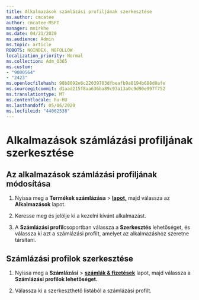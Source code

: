 ```yaml
---
title: Alkalmazások számlázási profiljának szerkesztése
ms.author: cmcatee
author: cmcatee-MSFT
manager: mnirkhe
ms.date: 04/21/2020
ms.audience: Admin
ms.topic: article
ROBOTS: NOINDEX, NOFOLLOW
localization_priority: Normal
ms.collection: Adm_O365
ms.custom:
- "9000564"
- "2423"
ms.openlocfilehash: 98b8092e6c22039703dfbeafb9a8194b688d0afe
ms.sourcegitcommit: d1aad215f8aa636ba89c93a13a0c9d90e997f752
ms.translationtype: MT
ms.contentlocale: hu-HU
ms.lasthandoff: 05/06/2020
ms.locfileid: "44062538"
---
```

# <a name="edit-billing-profile-for-apps"></a>Alkalmazások számlázási profiljának szerkesztése

## <a name="to-change-the-billing-profile-on-apps"></a>Az alkalmazások számlázási profiljának módosítása

1. Nyissa meg a **Termékek számlázása** > **[lapot,](https://go.microsoft.com/fwlink/p/?linkid=842054)** majd válassza az **Alkalmazások** lapot.

2. Keresse meg és jelölje ki a kezelni kívánt alkalmazást.  

3. A **Számlázási profil**csoportban válassza a **Szerkesztés** lehetőséget, és válassza ki azt a számlázási profilt, amelyet az alkalmazáshoz szeretne társítani.

## <a name="edit-billing-profiles"></a>Számlázási profilok szerkesztése

1. Nyissa meg a **Számlázási** > **[számlák & fizetések](https://go.microsoft.com/fwlink/p/?linkid=848039)** lapot, majd válassza a **Számlázási profilok lehetőséget.**

2. Válassza ki a szerkeszthető listából a számlázási profilt.